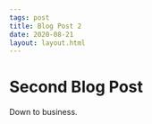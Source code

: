 ```yaml
---
tags: post
title: Blog Post 2
date: 2020-08-21
layout: layout.html
---
```


# Second Blog Post
Down to business.